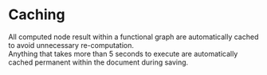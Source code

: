 # Caching

All computed node result within a functional graph are automatically cached to avoid unnecessary re-computation.  
Anything that takes more than 5 seconds to execute are automatically cached permanent within the document during saving.